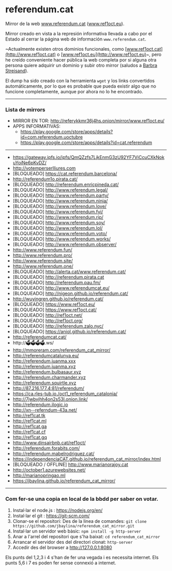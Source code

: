 # referendum.cat
Mirror de la web www.referendum.cat (www.ref1oct.eu).

Mirror creado en vista a la represión informativa llevada a cabo por el Estado al cerrar la página web de información `www.referendum.cat`.

~Actualmente existen otros dominios funcionales, como [www.ref1oct.cat](http://www.ref1oct.cat) o [www.ref1oct.eu](http://www.ref1oct.eu)~, pero he creído conveniente hacer pública la web completa por si alguna otra persona quiere adquirir un dominio y subir otro mirror (saludos a [Barbra Streisand](https://es.wikipedia.org/wiki/Efecto_Streisand)).

El dump ha sido creado con la herramienta `wget` y los links convertidos automáticamente, por lo que es probable que pueda existir algo que no funcione completamente, aunque por ahora no lo he encontrado.

---

### Lista de mirrors

* MIRROR EN TOR: http://referykkmr36j4hs.onion/mirror/www.ref1oct.eu/<br>
* APPS INFORMATIVAS:
  + https://play.google.com/store/apps/details?id=com.referendum.uoctubre
  + https://play.google.com/store/apps/details?id=cat.referendum

---

* https://gateway.ipfs.io/ipfs/QmQZzfs7LjkEnmG3zU92YF7ViCcuCXkNokuYoiNe6pKvDZ/
* http://votemperserlliures.com
* [BLOQUEADO] https://cat.referendum.barcelona/
* http://referendum1o.pirata.cat/
* [BLOQUEADO] http://referendum.enricpineda.cat/
* [BLOQUEADO] http://www.referendum.legal/
* [BLOQUEADO] http://www.referendum.party/
* [BLOQUEADO] http://www.referendum.ninja/
* [BLOQUEADO] http://www.referendum.love/
* [BLOQUEADO] http://www.referendum.fyi/
* [BLOQUEADO] http://www.referendum.rip/
* [BLOQUEADO] http://www.referendum.soy/
* [BLOQUEADO] http://www.referendum.lol/
* [BLOQUEADO] http://www.referendum.voto/
* [BLOQUEADO] http://www.referendum.works/
* [BLOQUEADO] http://www.referendum.observer/
* http://www.referendum.fun/
* http://www.referendum.pro/
* http://www.referendum.site/
* http://www.referendum.one/
* [BLOQUEADO] http://alerta.cat/www.referendum.cat/
* [BLOQUEADO] http://referendum.pirata.cat
* [BLOQUEADO] http://referendum.pau.fm/
* [BLOQUEADO] http://www.referendumcat.eu/
* [BLOQUEADO] http://nigeon.github.io/referendum.cat/
* http://wuyingren.github.io/referendum.cat/
* [BLOQUEADO] https://www.ref1oct.eu/
* [BLOQUEADO] https://www.ref1oct.cat/
* [BLOQUEADO] http://ref1oct.net/
* [BLOQUEADO] http://ref1oct.org/
* [BLOQUEADO] http://referendum.zalo.nyc/
* [BLOQUEADO] https://aniol.github.io/referendum.cat/
* http://referendumcat.cat/
* http://🗳🗳🗳🗳.ws/
* http://mmoreram.com/referendum_cat_mirror/
* http://referendumcatalunya.eu/
* http://referendum.juanma.xxx
* http://referendum.juanma.xyz
* http://referendum.bulbasaur.xyz
* http://referendum.charmander.xyz
* http://referendum.squirtle.xyz
* http://87.216.177.4:81/referendum/
* https://ca.rles-tub.io./oct1_referendum_catalonia/
* http://7jwbvjhh4on2s53l.onion.link/
* http://referendum.ilogic.io
* http://xn--referndum-43a.net/
* http://ref1cat.tk
* http://ref1cat.ml
* http://ref1cat.ga
* http://ref1cat.cf
* http://ref1cat.gq
* http://www.dinsairbnb.cat/ref1oct/
* http://referendum.forabits.com/
* http://referendum.mabelrodriguez.cat/
* https://independenciaCAT.github.io/referendum_cat_mirror/index.html
* [BLOQUEADO / OFFLINE] http://www.marianorajoy.cat
* http://october1.azurewebsites.net/
* http://marianopringao.ml
* https://jbaylina.github.io/referendum_cat_mirror/

---

### Com fer-se una copia en local de la bbdd per saber on votar.


1. Instal·lar el node.js : https://nodejs.org/en/
2. Instal·lar el git : https://git-scm.com/
3. Clonar-se el repositori:
       Des de la linea de comandes:
       `git clone https://github.com/jbaylina/referendum_cat_mirror.git`
4. Instal·lar un servidor web bàsic: `npm install -g http-server`
5. Anar a l'arrel del repositori que s'ha baixat: `cd referendum_cat_mirror`
6. Arrancar el servidor des del directori clonat: `http-server`
7. Accedir des del browser a http://127.0.0.1:8080


Els punts del 1,2,3 i 4 s'han de fer una vegada i es necessita internet.
Els punts 5,6 i 7 es poden fer sense connexió a internet.
